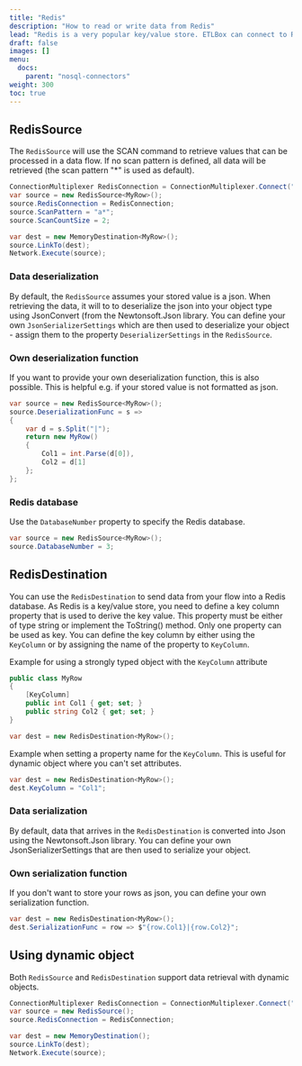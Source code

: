 ```yaml
---
title: "Redis"
description: "How to read or write data from Redis"
lead: "Redis is a very popular key/value store. ETLBox can connect to Redis with the RedisSource and RedisDestination."
draft: false
images: []
menu:
  docs:
    parent: "nosql-connectors"
weight: 300
toc: true
---
```


## RedisSource

The `RedisSource` will use the SCAN command to retrieve values that can be processed in a data flow. If no scan pattern is defined, all data will be retrieved (the scan pattern "*" is used as default).

```C#
ConnectionMultiplexer RedisConnection = ConnectionMultiplexer.Connect("localhost:6379,allowAdmin=true");
var source = new RedisSource<MyRow>();            
source.RedisConnection = RedisConnection;
source.ScanPattern = "a*";
source.ScanCountSize = 2;

var dest = new MemoryDestination<MyRow>();
source.LinkTo(dest);
Network.Execute(source);
```

### Data deserialization

By default, the `RedisSource` assumes your stored value is a json. When retrieving the data, it will to to deserialize the json into your object type using JsonConvert (from the Newtonsoft.Json library. You can define your own `JsonSerializerSettings` which are then used to deserialize your object - assign them to the property `DeserializerSettings` in the `RedisSource`.

### Own deserialization function

If you want to provide your own deserialization function, this is also possible. This is helpful e.g. if your stored value is not formatted as json. 

```C#
var source = new RedisSource<MyRow>();            
source.DeserializationFunc = s =>
{
    var d = s.Split("|");
    return new MyRow()
    {
        Col1 = int.Parse(d[0]),
        Col2 = d[1]
    };
};
```

### Redis database

Use the `DatabaseNumber` property to specify the Redis database.

```C#
var source = new RedisSource<MyRow>();            
source.DatabaseNumber = 3;
```

## RedisDestination

You can use the `RedisDestination` to send data from your flow into a Redis database. As Redis is a key/value store, you need to define a key column property that is used to derive the key value. This property must be either of type string or implement the ToString() method. Only one property can be used as key. You can define the key column by either using the `KeyColumn` or by assigning the name of the property to `KeyColumn`.

Example for using a strongly typed object with the `KeyColumn` attribute
```C#
public class MyRow
{
    [KeyColumn]
    public int Col1 { get; set; }
    public string Col2 { get; set; }
}

var dest = new RedisDestination<MyRow>();
```

Example when setting a property name for the `KeyColumn`. This is useful for dynamic object where you can't set attributes. 

```C#
var dest = new RedisDestination<MyRow>();
dest.KeyColumn = "Col1";
```

### Data serialization

By default, data that arrives in the `RedisDestination` is converted into Json using the Newtonsoft.Json library. You can define your own JsonSerializerSettings that are then used to serialize your object.

### Own serialization function

If you don't want to store your rows as json, you can define your own serialization function. 

```C#
var dest = new RedisDestination<MyRow>();
dest.SerializationFunc = row => $"{row.Col1}|{row.Col2}";
```

## Using dynamic object

Both `RedisSource` and `RedisDestination` support data retrieval with dynamic objects.

```C#
ConnectionMultiplexer RedisConnection = ConnectionMultiplexer.Connect("localhost:6379,allowAdmin=true");
var source = new RedisSource();
source.RedisConnection = RedisConnection;

var dest = new MemoryDestination();
source.LinkTo(dest);
Network.Execute(source);
```